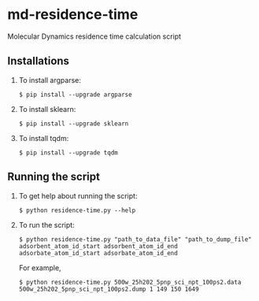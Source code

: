 # md-residence-time
Molecular Dynamics residence time calculation script

## Installations
1. To install argparse:
   ```console
   $ pip install --upgrade argparse
   ```
1. To install sklearn:
   ```console
   $ pip install --upgrade sklearn
   ```
1. To install tqdm:
   ```console
   $ pip install --upgrade tqdm
   ```

## Running the script
1. To get help about running the script:
    ```console
    $ python residence-time.py --help
    ```
1. To run the script:
    ```console
    $ python residence-time.py "path_to_data_file" "path_to_dump_file" adsorbent_atom_id_start adsorbent_atom_id_end adsorbate_atom_id_start adsorbate_atom_id_end
    ```
    For example,
    ```console
    $ python residence-time.py 500w_25h202_5pnp_sci_npt_100ps2.data 500w_25h202_5pnp_sci_npt_100ps2.dump 1 149 150 1649
    ```
